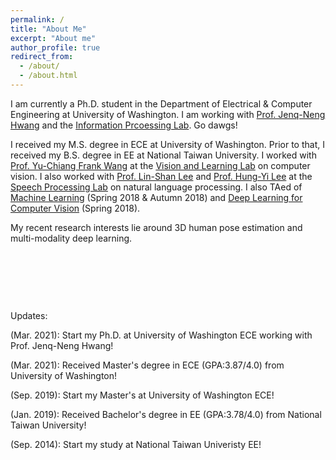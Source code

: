 ```yaml
---
permalink: /
title: "About Me"
excerpt: "About me"
author_profile: true
redirect_from: 
  - /about/
  - /about.html
---
```


I am currently a Ph.D. student in the Department of Electrical & Computer Engineering at University of Washington. I am working with [Prof. Jenq-Neng Hwang](https://people.ece.uw.edu/hwang/) and  the [Information Prcoessing Lab](https://ipl-uw.github.io/). Go dawgs!

I received my M.S. degree in ECE at University of Washington. Prior to that, I received my B.S. degree in EE at National Taiwan University. I worked with [Prof. Yu-Chiang Frank Wang](http://vllab.ee.ntu.edu.tw/members.html) at the [Vision and Learning Lab](http://vllab.ee.ntu.edu.tw/) on computer vision. I also worked with [Prof. Lin-Shan Lee](http://speech.ee.ntu.edu.tw/previous_version/lslNew.htm) and [Prof. Hung-Yi Lee](https://speech.ee.ntu.edu.tw/~tlkagk/index.html) at the  [Speech Processing Lab](https://speech.ee.ntu.edu.tw/previous_version/index.htm) on natural language processing. I also TAed of [Machine Learning](https://speech.ee.ntu.edu.tw/~hylee/ml/2021-spring.html) (Spring 2018 & Autumn 2018) and [Deep Learning for Computer Vision](http://vllab.ee.ntu.edu.tw/dlcv.html) (Spring 2018).

My recent research interests lie around 3D human pose estimation and multi-modality deep learning.


&nbsp;

&nbsp;

&nbsp;

Updates:

(Mar. 2021): Start my Ph.D. at University of Washington ECE working with Prof. Jenq-Neng Hwang!

(Mar. 2021): Received Master's degree in ECE (GPA:3.87/4.0) from University of Washington! 

(Sep. 2019): Start my Master's at University of Washington ECE!

(Jan. 2019): Received Bachelor's degree in EE (GPA:3.78/4.0) from National Taiwan University!

(Sep. 2014): Start my study at National Taiwan Univeristy EE!


[comment]: <> (&#40;Jun. 2020&#41;: Start my SWE summer internship at ASML NSM team! )

[comment]: <> (&#40;Dec. 2019&#41;: Start my UW ENGINE capstone project with Telenav Inc.!)



[comment]: <> (&#40;Jun. 2019&#41;: Start my MLE sumemr internship at Envive Inc. AI team!)

[comment]: <> (&#40;Mar. 2019&#41;: Works accepted by IEEE International Conference on Image Processing 2021!)


[comment]: <> (&#40;Mar. 2018&#41;: Won the 2018 National CITI scholarship!)

[comment]: <> (&#40;Sep. 2014&#41;: Start my study at National Taiwan Univeristy EE!)